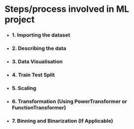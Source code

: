 # Steps/process involved in ML project
- ### 1. Importing the dataset
- ### 2. Describing the data
- ### 3. Data Visualisation
- ### 4. Train Test Split
- ### 5. Scaling
- ### 6. Transformation (Using PowerTransformer or FunctionTransformer)
- ### 7. Binning and Binarization (If Applicable)
